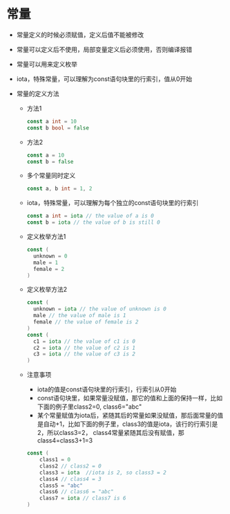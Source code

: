 # 常量

* 常量定义的时候必须赋值，定义后值不能被修改

* 常量可以定义后不使用，局部变量定义后必须使用，否则编译报错

* 常量可以用来定义枚举

* iota，特殊常量，可以理解为const语句块里的行索引，值从0开始

* 常量的定义方法

  * 方法1

    ```go
    const a int = 10
    const b bool = false
    ```

  * 方法2

    ```go
    const a = 10
    const b = false
    ```

  * 多个常量同时定义

    ```go
    const a, b int = 1, 2
    ```

  * iota，特殊常量，可以理解为每个独立的const语句块里的行索引

    ```go
    const a int = iota // the value of a is 0
    const b = iota // the value of b is still 0
    ```

  * 定义枚举方法1

    ```go
    const (
      unknown = 0
      male = 1
      female = 2
    )
    ```

  * 定义枚举方法2

    ```go
    const (
      unknown = iota // the value of unknown is 0
      male // the value of male is 1
      female // the value of female is 2
    )
    const (
      c1 = iota // the value of c1 is 0
      c2 = iota // the value of c2 is 1
      c3 = iota // the value of c3 is 2
    )
    ```

  * 注意事项

    * iota的值是const语句块里的行索引，行索引从0开始
    * const语句块里，如果常量没赋值，那它的值和上面的保持一样，比如下面的例子里class2=0, class6="abc"
    * 某个常量赋值为iota后，紧随其后的常量如果没赋值，那后面常量的值是自动+1，比如下面的例子里，class3的值是iota，该行的行索引是2，所以class3=2， class4常量紧随其后没有赋值，那class4=class3+1=3

    ```go
    const (
    	class1 = 0
    	class2 // class2 = 0
    	class3 = iota  //iota is 2, so class3 = 2
    	class4 // class4 = 3
    	class5 = "abc" 
    	class6 // class6 = "abc"
    	class7 = iota // class7 is 6
    )
    ```

    

